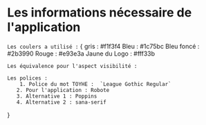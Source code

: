 # Les informations nécessaire de l'application

`Les coulers a utilisé :`
{
    gris : #f1f3f4
    Bleu : #1c75bc
    Bleu foncé : #2b3990
    Rouge : #e93e3a
    Jaune du Logo : #fff33b

    Les équivalence pour l'aspect visibilité :

    Les polices :
        1. Police du mot TOYHE :  `League Gothic Regular`
       2. Pour l'application : Robote
       3. Alternative 1 : Poppins
       4. Alternative 2 : sana-serif

}